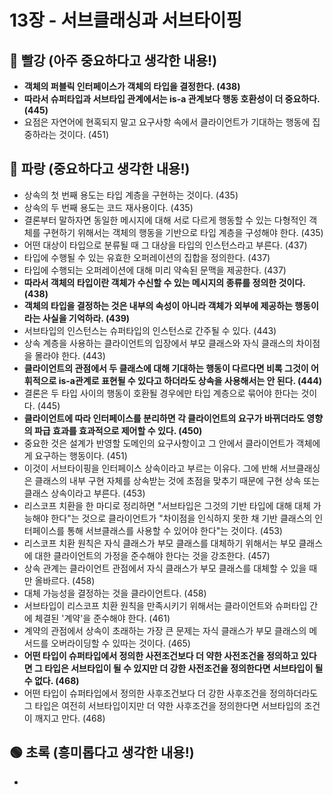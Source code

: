 # 13장 - 서브클래싱과 서브타이핑

## 🔴 빨강 (아주 중요하다고 생각한 내용!)
- **객체의 퍼블릭 인터페이스가 객체의 타입을 결정한다. (438)**
- **따라서 슈퍼타입과 서브타입 관계에서는 is-a 관계보다 행동 호환성이 더 중요하다. (445)**
- 요점은 자연어에 현혹되지 말고 요구사항 속에서 클라이언트가 기대하는 행동에 집중하라는 것이다. (451)

## 🔵 파랑 (중요하다고 생각한 내용!)
- 상속의 첫 번째 용도는 타입 계층을 구현하는 것이다. (435)
- 상속의 두 번째 용도는 코드 재사용이다. (435)
- 결론부터 말하자면 동일한 메시지에 대해 서로 다르게 행동할 수 있는 다형적인 객체를 구현하기 위해서는 객체의 행동을 기반으로 타입 계층을 구성해야 한다. (435)
- 어떤 대상이 타입으로 분류될 때 그 대상을 타입의 인스턴스라고 부른다. (437)
- 타입에 수행될 수 있는 유효한 오퍼레이션의 집합을 정의한다. (437)
- 타입에 수행되는 오퍼레이션에 대해 미리 약속된 문맥을 제공한다. (437)
- **따라서 객체의 타입이란 객체가 수신할 수 있는 메시지의 종류를 정의한 것이다. (438)**
- **객체의 타입을 결정하는 것은 내부의 속성이 아니라 객체가 외부에 제공하는 행동이라는 사실을 기억하라. (439)**
- 서브타입의 인스턴스는 슈퍼타입의 인스턴스로 간주될 수 있다. (443)
- 상속 계층을 사용하는 클라이언트의 입장에서 부모 클래스와 자식 클래스의 차이점을 몰라야 한다. (443)
- **클라이언트의 관점에서 두 클래스에 대해 기대하는 행동이 다르다면 비록 그것이 어휘적으로 is-a관계로 표현될 수 있다고 하더라도 상속을 사용해서는 안 된다. (444)**
- 결론은 두 타입 사이의 행동이 호환될 경우에만 타입 계층으로 묶어야 한다는 것이다. (445)
- **클라이언트에 따라 인터페이스를 분리하면 각 클라이언트의 요구가 바뀌더라도 영향의 파급 효과를 효과적으로 제어할 수 있다. (450)**
- 중요한 것은 설계가 반영할 도메인의 요구사항이고 그 안에서 클라이언트가 객체에게 요구하는 행동이다. (451)
- 이것이 서브타이핑을 인터페이스 상속이라고 부르는 이유다. 그에 반해 서브클래싱은 클래스의 내부 구현 자체를 상속받는 것에 초점을 맞추기 때문에 구현 상속 또는 클래스 상속이라고 부른다. (453)
- 리스코프 치환을 한 마디로 정리하면 "서브타입은 그것의 기반 타입에 대해 대체 가능해야 한다"는 것으로 클라이언트가 "차이점을 인식하지 못한 채 기반 클래스의 인터페이스를 통해 서브클래스를 사용할 수 있어야 한다"는 것이다. (453)
- 리스코프 치환 원칙은 자식 클래스가 부모 클래스를 대체하기 위해서는 부모 클래스에 대한 클라이언트의 가정을 준수해야 한다는 것을 강조한다. (457)
- 상속 관계는 클라이언트 관점에서 자식 클래스가 부모 클래스를 대체할 수 있을 때만 올바르다. (458)
- 대체 가능성을 결정하는 것을 클라이언트다. (458)
- 서브타입이 리스코프 치환 원칙을 만족시키기 위해서는 클라이언트와 슈퍼타입 간에 체결된 '계약'을 준수해야 한다. (461)
- 계약의 관점에서 상속이 초래하는 가장 큰 문제는 자식 클래스가 부모 클래스의 메서드를 오버라이딩할 수 있따는 것이다. (465)
- **어떤 타입이 슈퍼타입에서 정의한 사전조건보다 더 약한 사전조건을 정의하고 있다면 그 타입은 서브타입이 될 수 있지만 더 강한 사전조건을 정의한다면 서브타입이 될 수 없다. (468)**
- 어떤 타입이 슈퍼타입에서 정의한 사후조건보다 더 강한 사후조건을 정의하더라도 그 타입은 여전히 서브타입이지만 더 약한 사후조건을 정의한다면 서브타입의 조건이 깨지고 만다. (468)


## 🟢 초록 (흥미롭다고 생각한 내용!)
- 
